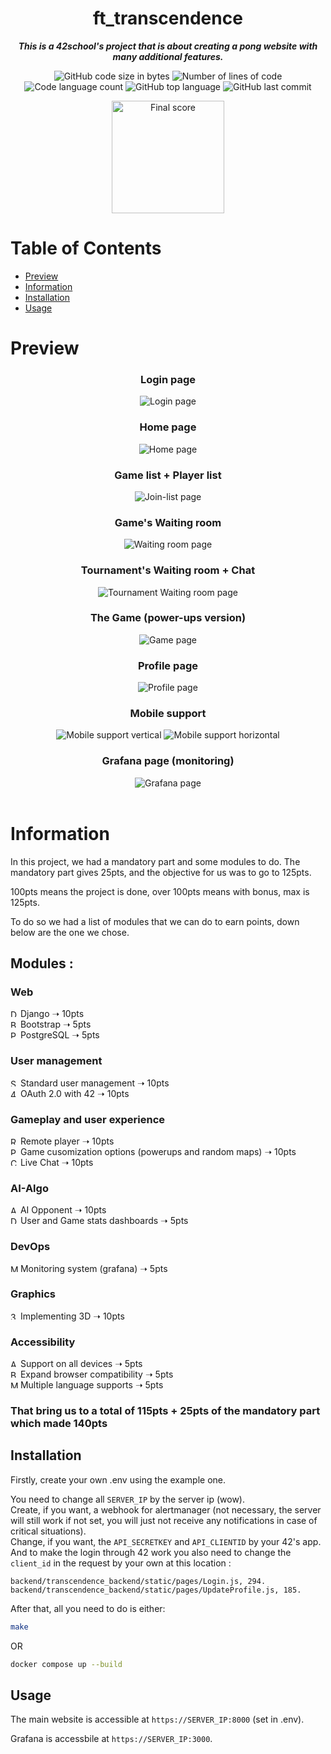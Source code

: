 <h1 align="center">ft_transcendence</h1>

<p align="center">
	<b><i>This is a 42school's project that is about creating a pong website with many additional features.</i></b><br>
</p>
<p align="center">
	<img alt="GitHub code size in bytes" src="https://img.shields.io/github/languages/code-size/rsterin/ft_transcendence?color=lightblue" />
	<img alt="Number of lines of code" src="https://img.shields.io/tokei/lines/github/rsterin/ft_transcendence?color=critical" />
	<img alt="Code language count" src="https://img.shields.io/github/languages/count/rsterin/ft_transcendence?color=yellow" />
	<img alt="GitHub top language" src="https://img.shields.io/github/languages/top/rsterin/ft_transcendence?color=blue" />
	<img alt="GitHub last commit" src="https://img.shields.io/github/last-commit/rsterin/ft_transcendence?color=green" />
</p>
<div align="center">
	<img width="180px" src=".readme/final-note.png" alt="Final score">
</div>

# Table of Contents

- [Preview](#preview)
- [Information](#information)
- [Installation](#installation)
- [Usage](#usage)

# Preview

<h3 align="center"><b>Login page</b></h3>
<div align="center">
	<img alt="Login page" src=".readme/preview/login-page.png"/>
</div>

<h3 align="center"><b>Home page</b></h3>
<div align="center">
	<img alt="Home page" src=".readme/preview/home-page.png"/>
</div>

<h3 align="center"><b>Game list + Player list</b></h3>
<div align="center">
	<img alt="Join-list page" src=".readme/preview/join-list-page.png"/>
</div>

<h3 align="center"><b>Game's Waiting room</b></h3>
<div align="center">
	<img alt="Waiting room page" src=".readme/preview/waiting-room-page.png"/>
</div>

<h3 align="center"><b>Tournament's Waiting room + Chat</b></h3>
<div align="center">
	<img alt="Tournament Waiting room page" src=".readme/preview/tournament-waiting-room-page.png"/>
</div>

<h3 align="center"><b>The Game (power-ups version)</b></h3>
<div align="center">
	<img alt="Game page" src=".readme/preview/game-page.png"/>
</div>

<h3 align="center"><b>Profile page</b></h3>
<div align="center">
	<img alt="Profile page" src=".readme/preview/profile-page.png"/>
</div>

<h3 align="center"><b>Mobile support</b></h3>
<div align="center">
	<img alt="Mobile support vertical" src=".readme/preview/mobile-support-vertical.png"/>
	<img alt="Mobile support horizontal" src=".readme/preview/mobile-support-horizontal.png"/>
</div>

<h3 align="center"><b>Grafana page (monitoring)</b></h3>
<div align="center">
	<img alt="Grafana page" src=".readme/preview/grafana-page.png"/>
</div>
</br>

# Information

In this project, we had a mandatory part and some modules to do. The mandatory part gives 25pts, and the objective for us was to go to 125pts.

100pts means the project is done, over 100pts means with bonus, max is 125pts.

To do so we had a list of modules that we can do to earn points, down below are the one we chose.

## Modules :
### Web
<img alt="Django" src=".readme/icons/django.png" width="12px"/> Django ➝ 10pts \
<img alt="Bootstrap" src=".readme/icons/bootstrap.png" width="12px"/> Bootstrap ➝ 5pts \
<img alt="PostgreSQL" src=".readme/icons/postgresql.png" width="12px"/> PostgreSQL ➝ 5pts

### User management
<img alt="Standard user management" src=".readme/icons/user-management.png" width="12px"/> Standard user management ➝ 10pts \
<img alt="42 Login" src=".readme/icons/42-login.png" width="12px"/>  OAuth 2.0 with 42 ➝ 10pts

### Gameplay and user experience
<img alt="Remote player" src=".readme/icons/remote-player.png" width="12px"/>  Remote player ➝ 10pts \
<img alt="PowerUps" src=".readme/icons/powerups.png" width="12px"/> Game cusomization options (powerups and random maps) ➝ 10pts \
<img alt="Chat" src=".readme/icons/chat.png" width="12px"/> Live Chat ➝ 10pts

### AI-Algo
<img alt="AI" src=".readme/icons/ai.png" width="12px"/> AI Opponent ➝ 10pts \
<img alt="Dashboards" src=".readme/icons/dashboards.png" width="12px"/> User and Game stats dashboards ➝ 5pts

### DevOps
<img alt="Monitoring" src=".readme/icons/monitoring.png" width="12px"/> Monitoring system (grafana) ➝ 5pts

### Graphics
<img alt="3D" src=".readme/icons/3d.png" width="12px"/> Implementing 3D ➝ 10pts

### Accessibility
<img alt="All devices" src=".readme/icons/mobile.png" width="12px"/> Support on all devices ➝ 5pts \
<img alt="Browser" src=".readme/icons/browser.png" width="12px"/> Expand browser compatibility ➝ 5pts \
<img alt="Multiple language" src=".readme/icons/language.png" width="12px"/> Multiple language supports ➝ 5pts

### That bring us to a total of 115pts + 25pts of the mandatory part which made 140pts

## Installation

Firstly, create your own .env using the example one.

You need to change all ``SERVER_IP`` by the server ip (wow). \
Create, if you want, a webhook for alertmanager (not necessary, the server will still work if not set, you will just not receive any notifications in case of critical situations). \
Change, if you want, the ``API_SECRETKEY`` and ``API_CLIENTID`` by your 42's app. And to make the login through 42 work you also need to change the ``client_id`` in the request by your own at this location :

``backend/transcendence_backend/static/pages/Login.js, 294.`` \
``backend/transcendence_backend/static/pages/UpdateProfile.js, 185.``

After that, all you need to do is either:

```bash
make
```

OR
```bash
docker compose up --build
```

## Usage

The main website is accessible at ``https://SERVER_IP:8000`` (set in .env).

Grafana is accessbile at ``https://SERVER_IP:3000``.
